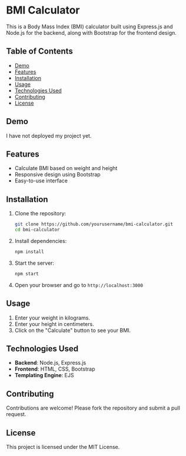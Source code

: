# BMI Calculator

This is a Body Mass Index (BMI) calculator built using Express.js and Node.js for the backend, along with Bootstrap for the frontend design.

## Table of Contents

- [Demo](#demo)
- [Features](#features)
- [Installation](#installation)
- [Usage](#usage)
- [Technologies Used](#technologies-used)
- [Contributing](#contributing)
- [License](#license)

## Demo

I have not deployed my project yet.

## Features

- Calculate BMI based on weight and height
- Responsive design using Bootstrap
- Easy-to-use interface

## Installation

1. Clone the repository:

   ```bash
   git clone https://github.com/yourusername/bmi-calculator.git
   cd bmi-calculator
   ```

2. Install dependencies:

   ```bash
   npm install
   ```

3. Start the server:

   ```bash
   npm start
   ```

4. Open your browser and go to `http://localhost:3000`

## Usage

1. Enter your weight in kilograms.
2. Enter your height in centimeters.
3. Click on the "Calculate" button to see your BMI.

## Technologies Used

- **Backend**: Node.js, Express.js
- **Frontend**: HTML, CSS, Bootstrap
- **Templating Engine**: EJS

## Contributing

Contributions are welcome! Please fork the repository and submit a pull request.

## License

This project is licensed under the MIT License.
